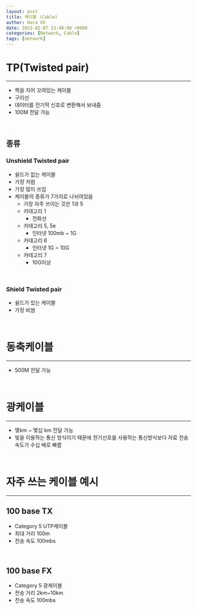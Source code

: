 ```yaml
---
layout: post
title: 케이블 (Cable)
author: Hara Oh
date: 2022-02-07 13:48:00 +0800
categories: [Network, Cable]
tags: [network]
---
```

  
# TP(Twisted pair)
---
- 짝을 지어 꼬여있는 케이블
- 구리선
- 데이터를 전기적 신호로 변환해서 보내줌
- 100M 전달 가능
<br>

## 종류
### Unshield Twisted pair
- 쉴드가 없는 케이블
- 가장 저렴
- 가장 많이 쓰임
- 케이블의 종류가 7가지로 나뉘어있음
  - 가장 자주 쓰이는 것은 1과 5
  - 카테고리 1
      - 전화선
  - 카테고리 5, 5e
      - 인터넷 100mb ~ 1G
  - 카테고리 6
      - 인터넷 1G ~ 10G
  - 카테고리 7
      - 10G이상
<br>

### Shield Twisted pair
- 쉴드가 있는 케이블
- 가장 비쌈
<br>

# 동축케이블
---
- 500M 전달 가능
<br>

# 광케이블
---
- 몇km ~ 몇십 km 전달 가능
- 빛을 이용하는 통신 방식이기 때문에 전기신호를 사용하는 통신방식보다 자료 전송속도가 수십 배로 빠름
<br>

# 자주 쓰는 케이블 예시
---
## 100 base TX
  - Category 5 UTP케이블
  - 최대 거리 100m
  - 전송 속도 100mbs
<br>

## 100 base FX
  - Category 5 광케이블
  - 전송 거리 2km~10km
  - 전송 속도 100mbs